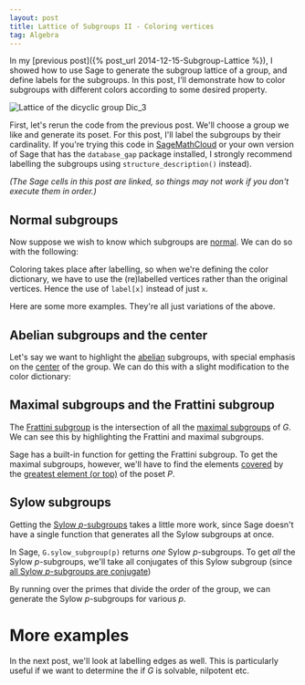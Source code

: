 ```yaml
---
layout: post
title: Lattice of Subgroups II - Coloring vertices
tag: Algebra
---
```


In my [previous post]({% post_url 2014-12-15-Subgroup-Lattice %}), I showed how to use Sage to generate the subgroup lattice of a group, and define labels for the subgroups. In this post, I'll demonstrate how to color subgroups with different colors according to some desired property.

![Lattice of the dicyclic group $Dic_3$](/images/D3Lattice.png "Lattice of the dicyclic group $Dic_3$")

<!--more-->

First, let's rerun the code from the previous post. We'll choose a group we like and generate its poset. For this post, I'll label the subgroups by their cardinality. If you're trying this code in [SageMathCloud](https://cloud.sagemath.com/) or your own version of  Sage that has the `database_gap` package installed, I strongly recommend labelling the subgroups using `structure_description()` instead).

*(The Sage cells in this post are linked, so things may not work if you don't execute them in order.)*

<div class="linked">
  <script type="text/x-sage">
# Define group and generate list of subgroups of the group
G = DiCyclicGroup(3)
subgroups = G.subgroups()

# Define f(h,k) = True iff h is a subgroup of k
f = lambda h,k: h.is_subgroup(k)

# Define labels (structure_description requires database_gap package)
label = {subgroups[i] :"." + " "*floor(i/2) + str(len(subgroups[i])) + " "*ceil(i/2) + "." for i in range(len(subgroups))}
# label = {subgroups[i]: "." +" "*floor(i/2) + subgroups[i].structure_description()  + " "*ceil(i/2) + "." for i in range(len(subgroups))}

# Define and display the poset
P = Poset((subgroups, f))
P.plot(element_labels = label, vertex_shape= 'H', vertex_size = 800)
  </script>
</div>

## Normal subgroups
Now suppose we wish to know which subgroups are [normal](http://en.wikipedia.org/wiki/Normal_subgroup). We can do so with the following:

<div class="linked">
  <script type="text/x-sage">
# Define a coloring dictionary
color = {'lightgreen':[label[x] for x in subgroups if x.is_normal()],
        'white':[label[x] for x in subgroups if not x.is_normal()]}

# Display the poset
P.plot(element_labels = label, vertex_shape= 'H', vertex_size = 800, vertex_colors = color)
  </script>
</div>

Coloring takes place after labelling, so when we're defining the color dictionary, we have to use the (re)labelled vertices rather than the original vertices. Hence the use of `label[x]` instead of just `x`.

Here are some more examples. They're all just variations of the above.

## Abelian subgroups and the center
Let's say we want to highlight the [abelian](http://en.wikipedia.org/wiki/Abelian_group) subgroups, with special emphasis on the [center](http://en.wikipedia.org/wiki/Center_%28group_theory%29) of the group. We can do this with a slight modification to the color dictionary:

<div class="linked">
  <script type="text/x-sage">
color = {'lightgreen':[label[x] for x in subgroups if x != G.center() and x.is_abelian()],
        'white':[label[x] for x in subgroups if not x.is_abelian()],
        'yellow':[label[G.center()]]
}

P.plot(element_labels = label, vertex_shape= 'H', vertex_size = 800, vertex_colors = color)
  </script>
</div>

## Maximal subgroups and the Frattini subgroup
The [Frattini subgroup](http://en.wikipedia.org/wiki/Frattini_subgroup) is the intersection of all the [maximal subgroups](http://en.wikipedia.org/wiki/Maximal_subgroup) of $G$. We can see this by highlighting the Frattini and maximal subgroups.

Sage has a built-in function for getting the Frattini subgroup. To get the maximal subgroups, however, we'll have to find the elements [covered](http://en.wikipedia.org/wiki/Covering_relation) by the [greatest element (or top)](http://en.wikipedia.org/wiki/Greatest_element) of the poset $P$.

<div class="linked">
  <script type="text/x-sage">
# Maximal subgroups
maximals = [x for x in subgroups if P.covers(x,P.top())]
# Frattini subgroup
frattini = G.frattini_subgroup()

color = {'lightgreen':[label[x] for x in maximals],
        'white':[label[x] for x in subgroups if x not in maximals + [frattini]],
        'lightblue':[label[frattini]]
}

P.plot(element_labels = label, vertex_shape= 'H', vertex_size = 800, vertex_colors = color)
  </script>
</div>

## Sylow subgroups
Getting the [Sylow $p$-subgroups](http://mathworld.wolfram.com/Sylowp-Subgroup.html) takes a little more work, since Sage doesn't have a single function that generates all the Sylow subgroups at once.

In Sage, `G.sylow_subgroup(p)` returns *one* Sylow $p$-subgroups. To get *all* the Sylow $p$-subgroups, we'll take all conjugates of this Sylow subgroup (since [all Sylow $p$-subgroups are conjugate](http://en.wikipedia.org/wiki/Sylow_theorems#Theorems))

By running over the primes that divide the order of the group, we can generate the Sylow $p$-subgroups for various $p$.

<div class="linked">
  <script type="text/x-sage">
# Choose some colors we like (can choose more to be safe, in case we have many prime factors)
some_colors = ['lightgreen','pink','yellow','lightblue']

# Get prime factors of |G|
N = G.cardinality()
primes = N.prime_divisors()
print "primes: " + str(primes)

# List Sylow p-subgroups for each p
sylow = {}
for p in primes:
    a_sylow_p = G.sylow_subgroup(p)
    sylow[p] = list(set([G.subgroup(a_sylow_p.conjugate(g)) for g in G]))

# List remaining subgroups
allsylow = sum(sylow.values(),[]) # combine all the sylow subgroups into one list
nonsylow = [x for x in subgroups if x not in allsylow]

# Define colors
color = {'white' : [label[x] for x in nonsylow]}
for c, p in zip(some_colors, primes):
    color[c] = [label[x] for x in subgroups if x in sylow[p]]

# Display the poset
P.plot(element_labels = label, vertex_shape= 'H', vertex_size = 800, vertex_colors = color)
  </script>
</div>

# More examples
<div class="auto">
  <script type="text/x-sage">
# Some small groups
KQ   = [KleinFourGroup(), QuaternionGroup()]
Symm = [SymmetricGroup(N) for N in [1,2,3]]
Alte = [AlternatingGroup(N) for N in [3,4]]
Cycl = [CyclicPermutationGroup(N) for N in [8,12,30,60]]
Dicy = [DiCyclicGroup(N) for N in [3,4,5]]
Dihe = [DihedralGroup(N) for N in [4,5,6,7,8]]

group_list = KQ + Symm + Alte + Cycl + Dicy + Dihe

some_colors = ['lightgreen','pink','yellow','lightblue']

@interact
def subgroup_lattices(Group = selector(values = group_list, buttons=False),
                      Label = selector(values =['None','Generators','Cardinality','Structure Description (requires database_gap)'], default='Cardinality', buttons=False),
                      Color = selector(values =['None','Normal','Abelian and Center','Maximal and Frattini', 'Sylow'], default='Abelian and Center', buttons=False)):
    # Define group and list of subgroups
    G = Group
    subgroups = G.subgroups()
    
    # Define labels
    label_elements = True
    if Label == 'None':
        label_elements = False
        element_labels = None
    elif Label == 'Generators':        
        element_labels = {x : str(x.gens())[1:-1] for x in subgroups}
    elif Label == 'Cardinality':
        element_labels = {subgroups[i] : "." + " "*floor(i/2) + str(len(subgroups[i])) + " "*ceil(i/2) + "." for i in range(len(subgroups))}
    elif Label == 'Structure Description (requires database_gap)':
        element_labels = {subgroups[i]: "." +" "*floor(i/2) + subgroups[i].structure_description()  + " "*ceil(i/2) + "." for i in range(len(subgroups))}
    
    # Define colors
    if Color == 'None':
        color = 'white'
    elif Color == 'Normal':
        color = {'lightgreen':[label[x] for x in subgroups if x.is_normal()],
        'white':[label[x] for x in subgroups if not x.is_normal()]}
    elif Color == 'Abelian and Center':
        color = {'lightgreen':[label[x] for x in subgroups if x != G.center() and x.is_abelian()],
        'white':[label[x] for x in subgroups if not x.is_abelian()],
        'yellow':[label[G.center()]]}
    elif Color == 'Maximal and Frattini':
        maximals = [x for x in subgroups if P.covers(x,P.top())]
        frattini = G.frattini_subgroup()
        color = {'lightgreen':[label[x] for x in maximals],
        'white':[label[x] for x in subgroups if x not in maximals + [frattini]],
        'lightblue':[label[frattini]]}
    elif Color == 'Sylow': 
        primes = G.cardinality().prime_divisors()
        # List Sylow p-subgroups for each p
        sylow = {}
        for p in primes:
            a_sylow_p = G.sylow_subgroup(p)
            sylow[p] = list(set([G.subgroup(a_sylow_p.conjugate(g)) for g in G]))
        # List remaining subgroups
        allsylow = sum(sylow.values(),[]) # combine all the sylow subgroups into one list
        nonsylow = [x for x in subgroups if x not in allsylow]
        # Define colors
        color = {'white' : [label[x] for x in nonsylow]}
        for c, p in zip(some_colors, primes):
            color[c] = [label[x] for x in subgroups if x in sylow[p]]   
        
    # Define and display poset
    P = Poset((subgroups, lambda h,k: h.is_subgroup(k) ))
    P.plot(label_elements=label_elements, element_labels = element_labels, vertex_shape= 'H', vertex_size = 800, vertex_colors = color).show()    
  </script>
</div>

In the next post, we'll look at labelling edges as well. This is particularly useful if we want to determine the if $G$ is solvable, nilpotent etc.
